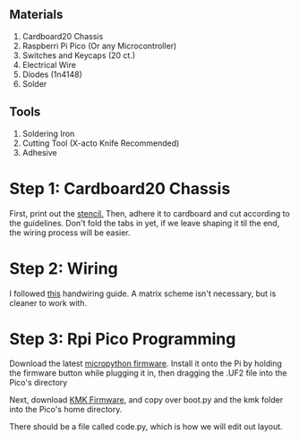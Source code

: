 ## Materials
1. Cardboard20 Chassis
2. Raspberri Pi Pico (Or any Microcontroller)
3. Switches and Keycaps (20 ct.)
4. Electrical Wire
5. Diodes (1n4148)
6. Solder
   
## Tools
1. Soldering Iron
2. Cutting Tool (X-acto Knife Recommended)
3. Adhesive

# Step 1: Cardboard20 Chassis
First, print out the [stencil.](https://github.com/chungjryan/cardboard20/blob/master/stencil_printout.pdf) 
Then, adhere it to cardboard and cut according to the guidelines. Don't fold the tabs in yet, if we leave shaping it til the end, the wiring process will be easier. 


# Step 2: Wiring
I followed [this](https://geekhack.org/index.php?topic=87689.0) handwiring guide. A matrix scheme isn't necessary, but is cleaner to work with. 

# Step 3: Rpi Pico Programming
Download the latest [micropython firmware](https://micropython.org/download/RPI_PICO/). 
Install it onto the Pi by holding the firmware button while plugging it in, then dragging the .UF2 file into the Pico's directory

Next, download [KMK Firmware](https://github.com/KMKfw/kmk_firmware/tree/main), and copy over boot.py and the kmk folder into the Pico's home directory. 

There should be a file called code.py, which is how we will edit out layout. 


